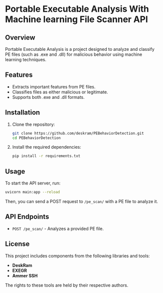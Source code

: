 #                     Portable Executable Analysis With Machine learning File Scanner API

## Overview
Portable Executable Analysis is a project designed to analyze and classify PE files (such as .exe and .dll) for malicious behavior using machine learning techniques.

## Features
- Extracts important features from PE files.
- Classifies files as either malicious or legitimate.
- Supports both .exe and .dll formats.

## Installation
1. Clone the repository:
   ```bash
   git clone https://github.com/deskram/PEBehaviorDetection.git
   cd PEBehaviorDetection
   ```
2. Install the required dependencies:
   ```bash
   pip install -r requirements.txt
   ```

## Usage
To start the API server, run:
```bash
uvicorn main:app --reload
```

Then, you can send a POST request to `/pe_scan/` with a PE file to analyze it.

## API Endpoints
- `POST /pe_scan/` - Analyzes a provided PE file.

## License
This project includes components from the following libraries and tools:

- **DeskRam**
- **EXEGR**
- **Ammer SSH**

The rights to these tools are held by their respective authors.


